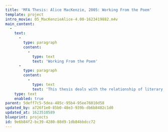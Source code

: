```yaml
---
title: 'MFA Thesis: Alice MacKenzie, 2005: Working From the Poem'
template: project
intro_movie: 05_MacKenzieAlice-4.00-1623419882.m4v
main_content:
  -
    text:
      -
        type: paragraph
        content:
          -
            type: text
            text: 'Working From the Poem'
      -
        type: paragraph
        content:
          -
            type: text
            text: 'This thesis deals with the relationship of literary poems and graphic design through personal and academic experiences of the two fields. It explores the potential for verbal and visual interplay between the two disciplines and reveals how each discipline informs and thereby gives more dimension to the other.'
    type: text
    enabled: true
parent: 5deff7c5-5dea-485c-95b4-95ee76010d58
updated_by: a726f1e0-85b0-48e3-939b-db6b8482c1d0
updated_at: 1623510589
blueprint: projects
id: 9e6b84f2-bc39-4280-88d9-1db84bbdcc72
---
```

